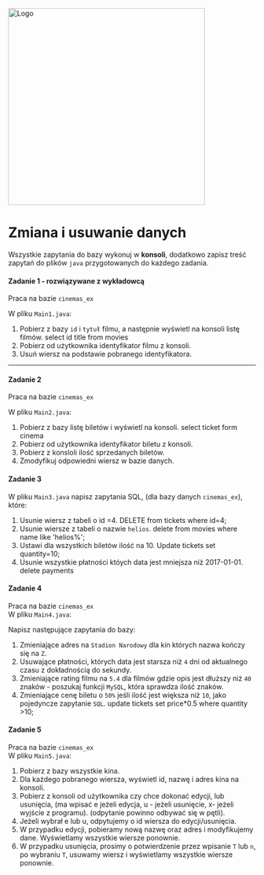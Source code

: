 <img alt="Logo" src="http://coderslab.pl/svg/logo-coderslab.svg" width="400">

#  Zmiana i usuwanie danych

Wszystkie zapytania do bazy wykonuj w **konsoli**, dodatkowo zapisz treść zapytań do plików ``java`` przygotowanych do każdego zadania.

#### Zadanie 1 - rozwiązywane z wykładowcą

Praca na bazie `cinemas_ex`

W pliku `Main1.java`:  

1. Pobierz z bazy `id` i `tytuł` filmu, a następnie wyświetl na konsoli listę filmów. select id title from movies 
2. Pobierz od użytkownika identyfikator filmu z konsoli.
3. Usuń wiersz na podstawie pobranego identyfikatora.

-----------------------------------------------------------------------------

#### Zadanie 2

Praca na bazie `cinemas_ex`  

W pliku `Main2.java`:  

1. Pobierz z bazy listę biletów i wyświetl na konsoli. select ticket form cinema 
2. Pobierz od użytkownika identyfikator biletu z konsoli.
3. Pobierz z konsloli ilość sprzedanych biletów.
4. Zmodyfikuj odpowiedni wiersz w bazie danych.

#### Zadanie 3

W pliku `Main3.java`  napisz zapytania SQL, (dla bazy danych `cinemas_ex`), które:  

1. Usunie wiersz z tabeli o id =4. DELETE from tickets where id=4;
2. Usunie wiersze z tabeli o nazwie `helios`. delete from movies where name like 'helios%';
3. Ustawi dla wszystkich biletów ilość na 10. Update tickets set quantity=10;
4. Usunie wszystkie płatności któych data jest mniejsza niż 2017-01-01. delete payments 

#### Zadanie 4
Praca na bazie `cinemas_ex`  
W pliku `Main4.java`:

Napisz następujące zapytania do bazy:

1. Zmieniające adres na `Stadion Narodowy` dla kin których nazwa kończy się na `Z`. 
2. Usuwające płatności, których data jest starsza niż `4` dni od aktualnego czasu z dokładnością do sekundy.
3. Zmieniające rating filmu na `5.4` dla filmów gdzie opis jest dłuższy niż `40` znaków - poszukaj funkcji `MySQL`, która sprawdza ilość znaków.
4. Zmieniające cenę biletu o `50%` jeśli ilość jest większa niż `10`, jako pojedyncze zapytanie `SQL`. update tickets set price*0.5 where quantity >10;

#### Zadanie 5

Praca na bazie `cinemas_ex`  
W pliku `Main5.java`:  

1. Pobierz z bazy wszystkie kina.
2. Dla każdego pobranego wiersza, wyświetl id, nazwę i adres kina na konsoli.
3. Pobierz z konsoli od użytkownika czy chce dokonać edycji, lub usunięcia, (ma wpisać e jeżeli edycja, u - jeżeli usunięcie, x- jeżeli wyjście z programu).
(odpytanie powinno odbywać się w pętli).
4. Jeżeli wybrał e lub u, odpytujemy o id wiersza do edycji/usunięcia.
5. W przypadku edycji, pobieramy nową nazwę oraz adres i modyfikujemy dane. Wyświetlamy wszystkie wiersze ponownie.
6. W przypadku usunięcia, prosimy o potwierdzenie przez wpisanie `T` lub `n`, po wybraniu `T`, usuwamy wiersz i wyświetlamy wszystkie wiersze ponownie.
